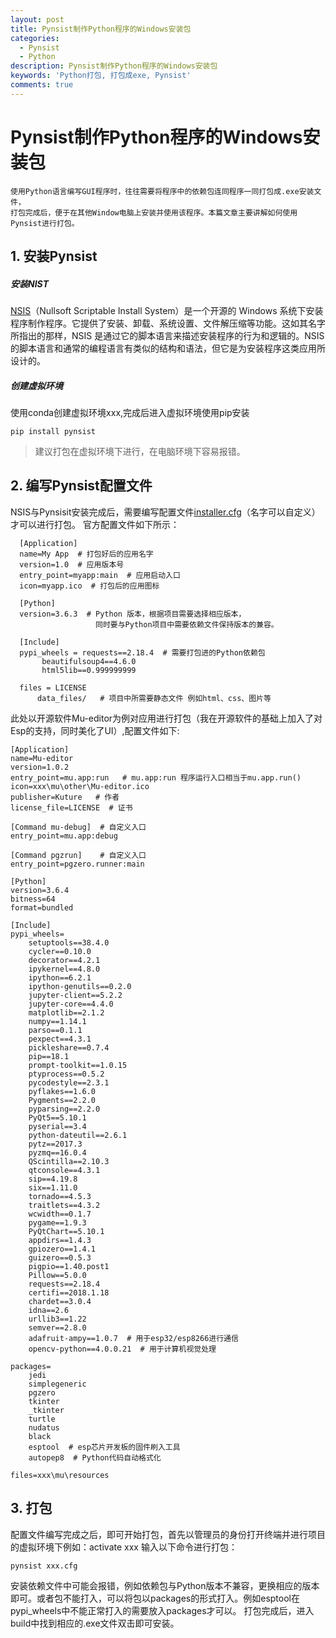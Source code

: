 ```yaml
---
layout: post
title: Pynsist制作Python程序的Windows安装包
categories:
  - Pynsist
  - Python
description: Pynsist制作Python程序的Windows安装包
keywords: 'Python打包, 打包成exe, Pynsist'
comments: true
---
```


# Pynsist制作Python程序的Windows安装包
```
使用Python语言编写GUI程序时，往往需要将程序中的依赖包连同程序一同打包成.exe安装文件，
打包完成后，便于在其他Window电脑上安装并使用该程序。本篇文章主要讲解如何使用Pynsist进行打包。
```

## 1. 安装Pynsist

##### 安装NIST
[NSIS](https://nsis.sourceforge.io/Download)（Nullsoft Scriptable Install System）是一个开源的 Windows 系统下安装程序制作程序。它提供了安装、卸载、系统设置、文件解压缩等功能。这如其名字所指出的那样，NSIS 是通过它的脚本语言来描述安装程序的行为和逻辑的。NSIS 的脚本语言和通常的编程语言有类似的结构和语法，但它是为安装程序这类应用所设计的。
##### 创建虚拟环境
使用conda创建虚拟环境xxx,完成后进入虚拟环境使用pip安装

```
pip install pynsist
```
> 建议打包在虚拟环境下进行，在电脑环境下容易报错。

## 2. 编写Pynsist配置文件
NSIS与Pynsisit安装完成后，需要编写配置文件[installer.cfg](https://pynsist.readthedocs.io/en/2.3/)（名字可以自定义）才可以进行打包。
官方配置文件如下所示：

```
  [Application]
  name=My App  # 打包好后的应用名字
  version=1.0  # 应用版本号
  entry_point=myapp:main  # 应用启动入口
  icon=myapp.ico  # 打包后的应用图标
  
  [Python]
  version=3.6.3  # Python 版本，根据项目需要选择相应版本，
                   同时要与Python项目中需要依赖文件保持版本的兼容。
  
  [Include]
  pypi_wheels = requests==2.18.4  # 需要打包进的Python依赖包
       beautifulsoup4==4.6.0
       html5lib==0.999999999
  
  files = LICENSE
      data_files/   # 项目中所需要静态文件 例如html、css、图片等
```

此处以开源软件Mu-editor为例对应用进行打包（我在开源软件的基础上加入了对Esp的支持，同时美化了UI）,配置文件如下:

```
[Application]
name=Mu-editor
version=1.0.2
entry_point=mu.app:run   # mu.app:run 程序运行入口相当于mu.app.run()
icon=xxx\mu\other\Mu-editor.ico
publisher=Kuture   # 作者
license_file=LICENSE  # 证书

[Command mu-debug]  # 自定义入口
entry_point=mu.app:debug

[Command pgzrun]    # 自定义入口 
entry_point=pgzero.runner:main

[Python]
version=3.6.4
bitness=64    
format=bundled

[Include]
pypi_wheels=
    setuptools==38.4.0
    cycler==0.10.0
    decorator==4.2.1
    ipykernel==4.8.0
    ipython==6.2.1
    ipython-genutils==0.2.0
    jupyter-client==5.2.2
    jupyter-core==4.4.0
    matplotlib==2.1.2
    numpy==1.14.1
    parso==0.1.1
    pexpect==4.3.1
    pickleshare==0.7.4
    pip==18.1
    prompt-toolkit==1.0.15
    ptyprocess==0.5.2
    pycodestyle==2.3.1
    pyflakes==1.6.0
    Pygments==2.2.0
    pyparsing==2.2.0
    PyQt5==5.10.1
    pyserial==3.4
    python-dateutil==2.6.1
    pytz==2017.3
    pyzmq==16.0.4
    QScintilla==2.10.3
    qtconsole==4.3.1
    sip==4.19.8
    six==1.11.0
    tornado==4.5.3
    traitlets==4.3.2
    wcwidth==0.1.7
    pygame==1.9.3
    PyQtChart==5.10.1
    appdirs==1.4.3
    gpiozero==1.4.1
    guizero==0.5.3
    pigpio==1.40.post1
    Pillow==5.0.0
    requests==2.18.4
    certifi==2018.1.18
    chardet==3.0.4
    idna==2.6
    urllib3==1.22
    semver==2.8.0
    adafruit-ampy==1.0.7  # 用于esp32/esp8266进行通信
    opencv-python==4.0.0.21  # 用于计算机视觉处理

packages=
    jedi
    simplegeneric
    pgzero
    tkinter
    _tkinter
    turtle
    nudatus
    black
    esptool  # esp芯片开发板的固件刷入工具
    autopep8  # Python代码自动格式化

files=xxx\mu\resources
```
## 3. 打包
配置文件编写完成之后，即可开始打包，首先以管理员的身份打开终端并进行项目的虚拟环境下例如：activate xxx 输入以下命令进行打包：

```
pynsist xxx.cfg
```
安装依赖文件中可能会报错，例如依赖包与Python版本不兼容，更换相应的版本即可。或者包不能打入，可以将包以packages的形式打入。例如esptool在pypi_wheels中不能正常打入的需要放入packages才可以。
打包完成后，进入build中找到相应的.exe文件双击即可安装。


